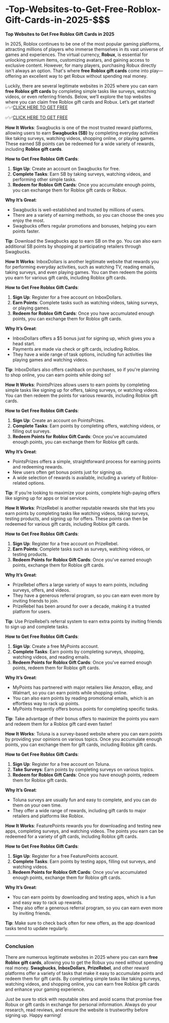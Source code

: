 # -Top-Websites-to-Get-Free-Roblox-Gift-Cards-in-2025-$$$

**Top Websites to Get Free Roblox Gift Cards in 2025**

In 2025, Roblox continues to be one of the most popular gaming platforms, attracting millions of players who immerse themselves in its vast universe of games and experiences. The virtual currency, **Robux**, is essential for unlocking premium items, customizing avatars, and gaining access to exclusive content. However, for many players, purchasing Robux directly isn't always an option. That's where **free Roblox gift cards** come into play—offering an excellent way to get Robux without spending real money.

Luckily, there are several legitimate websites in 2025 where you can earn **free Roblox gift cards** by completing simple tasks like surveys, watching videos, or even referring friends. Below, we’ll explore the top websites where you can claim free Roblox gift cards and Robux. Let’s get started!
✅✅[CLICK HERE TO GET FREE](https://tinyurl.com/ycy7cnvj)

✅✅[CLICK HERE TO GET FREE](https://tinyurl.com/ycy7cnvj)

**How It Works**: Swagbucks is one of the most trusted reward platforms, allowing users to earn **Swagbucks (SB)** by completing everyday activities like taking surveys, watching videos, shopping online, or playing games. These earned SB points can be redeemed for a wide variety of rewards, including **Roblox gift cards**.

**How to Get Free Roblox Gift Cards**:
1. **Sign Up**: Create an account on Swagbucks for free.
2. **Complete Tasks**: Earn SB by taking surveys, watching videos, and performing other simple tasks.
3. **Redeem for Roblox Gift Cards**: Once you accumulate enough points, you can exchange them for Roblox gift cards or Robux.

**Why It’s Great**:
- Swagbucks is well-established and trusted by millions of users.
- There are a variety of earning methods, so you can choose the ones you enjoy the most.
- Swagbucks offers regular promotions and bonuses, helping you earn points faster.

**Tip**: Download the Swagbucks app to earn SB on the go. You can also earn additional SB points by shopping at participating retailers through Swagbucks.


**How It Works**: InboxDollars is another legitimate website that rewards you for performing everyday activities, such as watching TV, reading emails, taking surveys, and even playing games. You can then redeem the points you earn for various gift cards, including Roblox gift cards.

**How to Get Free Roblox Gift Cards**:
1. **Sign Up**: Register for a free account on InboxDollars.
2. **Earn Points**: Complete tasks such as watching videos, taking surveys, or playing games.
3. **Redeem for Roblox Gift Cards**: Once you have accumulated enough points, you can exchange them for Roblox gift cards.

**Why It’s Great**:
- InboxDollars offers a $5 bonus just for signing up, which gives you a head start.
- Payments are made via check or gift cards, including Roblox.
- They have a wide range of task options, including fun activities like playing games and watching videos.

**Tip**: InboxDollars also offers cashback on purchases, so if you're planning to shop online, you can earn points while doing so!



**How It Works**: PointsPrizes allows users to earn points by completing simple tasks like signing up for offers, taking surveys, or watching videos. You can then redeem the points for various rewards, including Roblox gift cards.

**How to Get Free Roblox Gift Cards**:
1. **Sign Up**: Create an account on PointsPrizes.
2. **Complete Tasks**: Earn points by completing offers, watching videos, or filling out surveys.
3. **Redeem Points for Roblox Gift Cards**: Once you've accumulated enough points, you can exchange them for Roblox gift cards.

**Why It’s Great**:
- PointsPrizes offers a simple, straightforward process for earning points and redeeming rewards.
- New users often get bonus points just for signing up.
- A wide selection of rewards is available, including a variety of Roblox-related options.

**Tip**: If you’re looking to maximize your points, complete high-paying offers like signing up for apps or trial services.



**How It Works**: PrizeRebel is another reputable rewards site that lets you earn points by completing tasks like watching videos, taking surveys, testing products, and signing up for offers. These points can then be redeemed for various gift cards, including Roblox gift cards.

**How to Get Free Roblox Gift Cards**:
1. **Sign Up**: Register for a free account on PrizeRebel.
2. **Earn Points**: Complete tasks such as surveys, watching videos, or testing products.
3. **Redeem Points for Roblox Gift Cards**: Once you’ve earned enough points, exchange them for Roblox gift cards.

**Why It’s Great**:
- PrizeRebel offers a large variety of ways to earn points, including surveys, offers, and videos.
- They have a generous referral program, so you can earn even more by inviting friends to join.
- PrizeRebel has been around for over a decade, making it a trusted platform for users.

**Tip**: Use PrizeRebel’s referral system to earn extra points by inviting friends to sign up and complete tasks.


**How to Get Free Roblox Gift Cards**:
1. **Sign Up**: Create a free MyPoints account.
2. **Complete Tasks**: Earn points by completing surveys, shopping, watching videos, and reading emails.
3. **Redeem Points for Roblox Gift Cards**: Once you've earned enough points, redeem them for Roblox gift cards.

**Why It’s Great**:
- MyPoints has partnered with major retailers like Amazon, eBay, and Walmart, so you can earn points while shopping online.
- You can also earn points by reading promotional emails, which is an effortless way to rack up points.
- MyPoints frequently offers bonus points for completing specific tasks.

**Tip**: Take advantage of their bonus offers to maximize the points you earn and redeem them for a Roblox gift card even faster!



**How It Works**: Toluna is a survey-based website where you can earn points by providing your opinions on various topics. Once you accumulate enough points, you can exchange them for gift cards, including Roblox gift cards.

**How to Get Free Roblox Gift Cards**:
1. **Sign Up**: Register for a free account on Toluna.
2. **Take Surveys**: Earn points by completing surveys on various topics.
3. **Redeem for Roblox Gift Cards**: Once you have enough points, redeem them for Roblox gift cards.

**Why It’s Great**:
- Toluna surveys are usually fun and easy to complete, and you can do them on your own time.
- They offer a wide range of rewards, including gift cards to major retailers and platforms like Roblox.




**How It Works**: FeaturePoints rewards you for downloading and testing new apps, completing surveys, and watching videos. The points you earn can be redeemed for a variety of gift cards, including Roblox gift cards.

**How to Get Free Roblox Gift Cards**:
1. **Sign Up**: Register for a free FeaturePoints account.
2. **Complete Tasks**: Earn points by testing apps, filling out surveys, and watching videos.
3. **Redeem Points for Roblox Gift Cards**: Once you’ve accumulated enough points, exchange them for Roblox gift cards.

**Why It’s Great**:
- You can earn points by downloading and testing apps, which is a fun and easy way to rack up rewards.
- They also offer a generous referral program, so you can earn even more by inviting friends.

**Tip**: Make sure to check back often for new offers, as the app download tasks tend to update regularly.

---

### Conclusion

There are numerous legitimate websites in 2025 where you can earn **free Roblox gift cards**, allowing you to get the Robux you need without spending real money. **Swagbucks**, **InboxDollars**, **PrizeRebel**, and other reward platforms offer a variety of tasks that make it easy to accumulate points and redeem them for gift cards. By completing simple tasks like taking surveys, watching videos, and shopping online, you can earn free Roblox gift cards and enhance your gaming experience.

Just be sure to stick with reputable sites and avoid scams that promise free Robux or gift cards in exchange for personal information. Always do your research, read reviews, and ensure the website is trustworthy before signing up. Happy earning!
